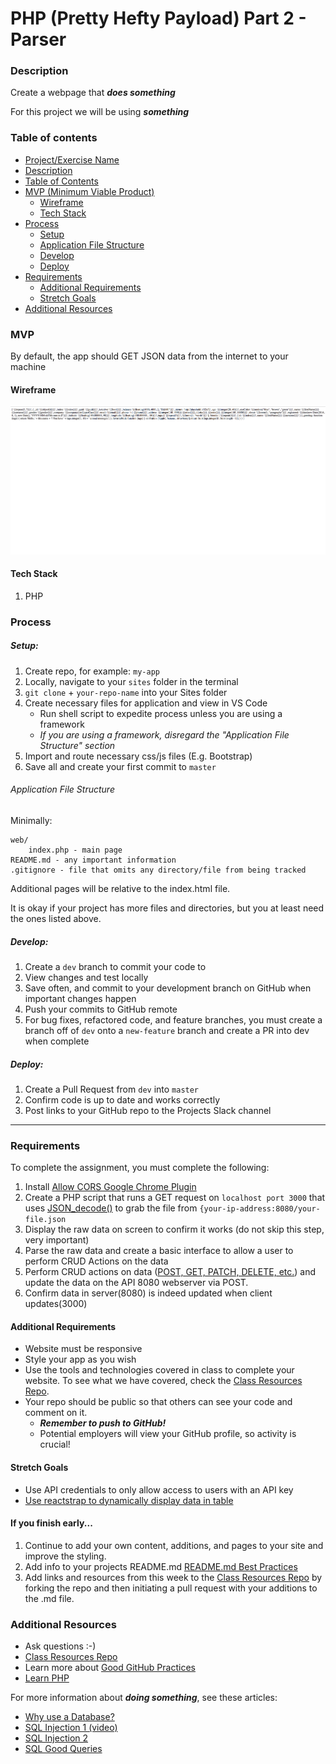 # PHP (Pretty Hefty Payload) Part 2 - Parser

### Description

Create a webpage that **_does something_**

For this project we will be using **_something_**

### Table of contents

<!--ts-->

- [Project/Exercise Name](<#PHP-(Pretty-Hefty-Payload)-Part-2---Parser>)
- [Description](#Description)
- [Table of Contents](#table-of-contents)
- [MVP (Minimum Viable Product)](#MVP)
  - [Wireframe](#Wireframe)
  - [Tech Stack](#Tech-Stack)
- [Process](#process)
  - [Setup](#Setup)
  - [Application File Structure](#Application-File-Structure)
  - [Develop](#Develop)
  - [Deploy](#Deploy)
- [Requirements](#Requirements)
  - [Additional Requirements](#Additional-Requirements)
  - [Stretch Goals](#Stretch-Goals)
- [Additional Resources](#Additional-Resources)
  <!--te-->

### MVP

By default, the app should GET JSON data from the internet to your machine

#### Wireframe

![wireframe](../wireframes/api-php-1.png)

#### Tech Stack

1. PHP

### Process

##### Setup:

1. Create repo, for example: `my-app`
2. Locally, navigate to your `sites` folder in the terminal
3. `git clone` + `your-repo-name` into your Sites folder
4. Create necessary files for application and view in VS Code
   - Run shell script to expedite process unless you are using a framework
   - _If you are using a framework, disregard the "Application File Structure" section_
5. Import and route necessary css/js files (E.g. Bootstrap)
6. Save all and create your first commit to `master`

###### Application File Structure

Minimally:

```
web/
    index.php - main page
README.md - any important information
.gitignore - file that omits any directory/file from being tracked
```

Additional pages will be relative to the index.html file.

It is okay if your project has more files and directories, but you at least need the ones listed above.

##### Develop:

1. Create a `dev` branch to commit your code to
2. View changes and test locally
3. Save often, and commit to your development branch on GitHub when important changes happen
4. Push your commits to GitHub remote
5. For bug fixes, refactored code, and feature branches, you must create a branch off of `dev` onto a `new-feature` branch and create a PR into dev when complete

##### Deploy:

1. Create a Pull Request from `dev` into `master`
2. Confirm code is up to date and works correctly
3. Post links to your GitHub repo to the Projects Slack channel

---

### Requirements

To complete the assignment, you must complete the following:

1. Install [Allow CORS Google Chrome Plugin](https://chrome.google.com/webstore/detail/allow-control-allow-origi/nlfbmbojpeacfghkpbjhddihlkkiljbi)
2. Create a PHP script that runs a GET request on `localhost port 3000` that uses [JSON_decode()](https://www.php.net/manual/en/function.json-decode.php) to grab the file from `{your-ip-address:8080/your-file.json`
3. Display the raw data on screen to confirm it works (do not skip this step, very important)
4. Parse the raw data and create a basic interface to allow a user to perform CRUD Actions on the data
5. Perform CRUD actions on data ([POST, GET, PATCH, DELETE, etc.](https://developer.mozilla.org/en-US/docs/Web/HTTP/Methods)) and update the data on the API 8080 webserver via POST.
6. Confirm data in server(8080) is indeed updated when client updates(3000)

#### Additional Requirements

- Website must be responsive
- Style your app as you wish
- Use the tools and technologies covered in class to complete your website. To see what we have covered, check the [Class Resources Repo](https://github.com/bootcamp-students/Resources).
- Your repo should be public so that others can see your code and comment on it.
  - _**Remember to push to GitHub!**_
  - Potential employers will view your GitHub profile, so activity is crucial!

#### Stretch Goals

- Use API credentials to only allow access to users with an API key
- [Use reactstrap to dynamically display data in table](http://reactstrap.github.io/components/tables/)

#### If you finish early...

1. Continue to add your own content, additions, and pages to your site and improve the styling.
2. Add info to your projects README.md [README.md Best Practices](https://gist.github.com/PurpleBooth/109311bb0361f32d87a2)
3. Add links and resources from this week to the [Class Resources Repo](https://github.com/bootcamp-students/Resources) by forking the repo and then initiating a pull request with your additions to the .md file.

### Additional Resources

- Ask questions :-)
- [Class Resources Repo](https://github.com/bootcamp-students/Resources)
- Learn more about [Good GitHub Practices](https://guides.github.com)
- [Learn PHP](https://www.w3schools.com/php/)

For more information about **_doing something_**, see these articles:

- [Why use a Database?](https://softwareengineering.stackexchange.com/questions/190482/why-use-a-database-instead-of-just-saving-your-data-to-disk)
- [SQL Injection 1 (video)](https://www.youtube.com/watch?v=ciNHn38EyRc)
- [SQL Injection 2](https://stackoverflow.com/questions/60174/how-can-i-prevent-sql-injection-in-php?rq=1)
- [SQL Good Queries](https://www.datacamp.com/community/tutorials/sql-tutorial-query)

